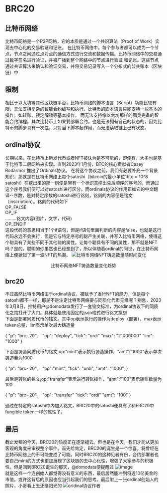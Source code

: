 # BRC20
## 比特币网络
比特币网络是一个P2P网络，它的本质是通过一个共识算法（Proof of Work）实现去中心化的交易验证和记账。
在比特币网络中，每个参与者都可以成为一个节点，节点之间通过点对点的通信方式进行交流和数据传输。比特币网络中的交易通过数字签名进行验证，并被广播到整个网络中的节点进行验证
和记账。这些节点通过共识算法来确认和验证交易，并将交易记录写入一个分布式的公共账本（区块链）中
## 限制
相比于以太坊等其他区块链平台，比特币网络的脚本语言（Script）功能比较有限，无法支持复杂的智能合约编写和执行。比特币的脚本语言只能支持一些基本的操作，如转账、锁定解锁等基本操作，
而无法支持像以太坊那样的图灵完备的智能合约编程。其次比特币上如果要部署合约，也是无法拥有自己的状态的，因为比特币的脚步具有一次性，只对当下脚本起作用，而无法读取链上已有状态。
## ordinal协议
长期以来，在比特币上新发代币或者NFT被认为是不可能的，即便有，大多也是基于比特币二层网络来实现。直到2023年1月份，BTC的核心贡献者Casey Rodarmor 推出了Ordinals协议。
在将这个协议之前，我们有必要补充一个背景知识，那就是在比特币网络上每个satoshi（bitcoin的最小单位1btc = 10^8 satoshi）在挖出来的那一刻便是带有一个标识其挖出先后顺序的序号的，而通过这个序号我们便可以对satoshi进行区分。而ordinals协议的作用正如它的中文翻译--序数，是对特定序数的satoshi进行铭刻，铭刻的内容便是铭文（inscription）。铭刻的代码如下  
OP_FALSE  
OP_IF  
.........铭文内容(图片，文字，代码)  
OP_ENDIF  
这段代码的意思相当于1个if语句，但是if语句里面判断的内容是false，也就是这行代码永远不会执行，但是它与特定序号的聪产生关联，并写入比特币网络，使得这个聪具有了某些不同于其他聪的属性。让每个聪具有不同的属性，那不就是NFT吗？是的，聪明的你果然也已经想到了，所以伴随着ordinal的问世，在比特币网络上便掀起了第一波NFT的热潮。
![比特币网络NFT铸造数量随时间变化](https://image.blocktempo.com/2023/05/Xnip2023-05-02_14-40-42-1140x776.jpg)  
<div align="center">比特币网络NFT铸造数量变化趋势</div>  

## brc20
不过虽然比特币网络由于ordinal协议，被赋予了发行NFT的能力，但是每个satoshi都不一样，那是不是注定比特币网络要与同质化代币无缘呢？别急，2023年3月8日，推特用户@domodata发行了一套铭文标准，为ordinal协议下的同质化之路打开了大门。具体就是使用固定的json格式进行铭文篆刻  
下面是部署同质代币的铭文。其中op表示执行的操作为deploy（部署），max表示token总量，lim表示单次最大铸造量    

{
"p": "brc- 20"，
"op": "deploy",
"tick": "ordi"
"max": "21000000"
"lim": "1000"
}

下面是铸造同质代币的铭文,op:"mint"表示执行铸造操作，"amt":"1000"表示单次铸造量为1000

{
"p": "brc- 20"，
"op":"mint",
"tick": "ordi",
"amt": "1000",
}

最后是转账的铭文,op:"transfer"表示进行转账操作，"amt":"100"表示转账数量为100

{
"p": "brc- 20"，
"op": "transfer"
"tick": "ordi"
"amt": "100"
}

通过在特定的satoshi中内加入铭文，BRC20中的satoshi便具有了和ERC20中fungible token一样的属性了。  
## 最后
截止发稿的今天，BRC20的热度正在逐渐褪去。但也是在今天，我们才能从更加客观的角度来审视整个事件。首先给肯定，BRC20的诞生是一个惊喜，将曾经在比特币网络上的不可能变成了可能。同时BRC20的这种见者有份，合约部署者也要自己mint的方式也更加展现了区块链的去中心化性，增强了大家参与的积极性。但是回到BRC20诞生的那天，@domodata便提醒过
![image](https://github.com/nft-maker-one/-/assets/121859606/afb47f23-7abc-4abe-aad1-6175ceea6b8d)  
就是这样一个连创始人都觉得没有意义的东西，最后居然能冲到将近10亿美金的市值。或许这背后的原因也应当引起我们的思考。最后附上一张ordinal创始人的照片，小哥看上去还挺阳光的
![oridinal协议作者](https://www.coindesk.com/resizer/pwQFvlwUz2WNy7NIHofAmnoVPek=/1056x792/filters:quality(80):format(webp)/cloudfront-us-east-1.images.arcpublishing.com/coindesk/EBK3NRL4CRH43IRSIAGTMBZKVE.jpg)

